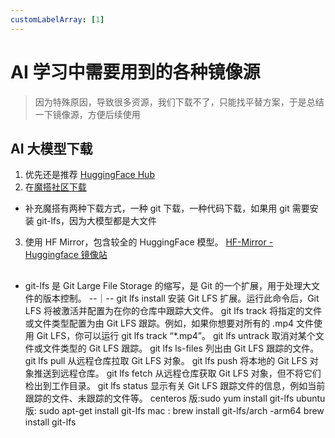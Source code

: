 ```yaml
---
customLabelArray: [1]
---
```


# <Label :level='1'/> AI 学习中需要用到的各种镜像源

> 因为特殊原因，导致很多资源，我们下载不了，只能找平替方案，于是总结一下镜像源，方便后续使用

## AI 大模型下载

1. 优先还是推荐 [HuggingFace Hub](https://huggingface.co/)
2. 在[魔搭社区下载](https://www.modelscope.cn/models)

- 补充魔搭有两种下载方式，一种 git 下载，一种代码下载，如果用 git 需要安装 git-lfs，因为大模型都是大文件

3. 使用 HF Mirror，包含较全的 HuggingFace 模型。 [HF-Mirror - Huggingface 镜像站](https://hf-mirror.com/)

##

- git-lfs 是 Git Large File Storage 的缩写，是 Git 的一个扩展，用于处理大文件的版本控制。
  --｜--
  git lfs install 安装 Git LFS 扩展。运行此命令后，Git LFS 将被激活并配置为在你的仓库中跟踪大文件。
  git lfs track 将指定的文件或文件类型配置为由 Git LFS 跟踪。例如，如果你想要对所有的 .mp4 文件使用 Git LFS，你可以运行 git lfs track “\*.mp4”。
  git lfs untrack 取消对某个文件或文件类型的 Git LFS 跟踪。
  git lfs ls-files 列出由 Git LFS 跟踪的文件。
  git lfs pull 从远程仓库拉取 Git LFS 对象。
  git lfs push 将本地的 Git LFS 对象推送到远程仓库。
  git lfs fetch 从远程仓库获取 Git LFS 对象，但不将它们检出到工作目录。
  git lfs status 显示有关 Git LFS 跟踪文件的信息，例如当前跟踪的文件、未跟踪的文件等。
  centeros 版:sudo yum install git-lfs
  ubuntu 版: sudo apt-get install git-lfs
  mac : brew install git-lfs/arch -arm64 brew install git-lfs
